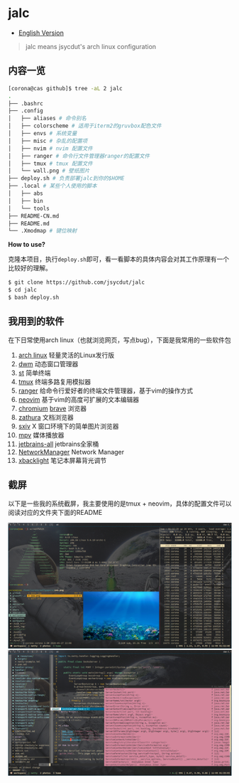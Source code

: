 # jalc

- [English Version](./README.md)

> jalc means jsycdut's arch linux configuration

## 内容一览

```bash
[corona@cas github]$ tree -aL 2 jalc
.
├── .bashrc
├── .config
│   ├── aliases # 命令别名
│   ├── colorscheme # 适用于iterm2的gruvbox配色文件
│   ├── envs # 系统变量
│   ├── misc # 杂乱的配置项
│   ├── nvim # nvim 配置文件
│   ├── ranger # 命令行文件管理器ranger的配置文件
│   ├── tmux # tmux 配置文件
│   └── wall.png # 壁纸图片
├── deploy.sh # 负责部署jalc到你的$HOME
├── .local # 某些个人使用的脚本
│   ├── abs
│   ├── bin
│   └── tools
├── README-CN.md
├── README.md
└── .Xmodmap # 键位映射
```

**How to use?**

克隆本项目，执行`deploy.sh`即可，看一看脚本的具体内容会对其工作原理有一个比较好的理解。

```bash
$ git clone https://github.com/jsycdut/jalc
$ cd jalc
$ bash deploy.sh
```

## 我用到的软件

在下日常使用arch linux（也就浏览网页，写点bug），下面是我常用的一些软件包

1. [arch linux](https://www.archlinux.org/) 轻量灵活的Linux发行版
2. [dwm](https://dwm.suckless.org/) 动态窗口管理器
3. [st](https://st.suckless.org/) 简单终端
4. [tmux](https://github.com/tmux/tmux) 终端多路复用模拟器
5. [ranger](https://github.com/ranger/ranger) 给命令行爱好者的终端文件管理器，基于vim的操作方式
6. [neovim](https://neovim.io/) 基于vim的高度可扩展的文本编辑器
7. [chromium](https://www.chromium.org/chromium-projects) [brave](https://brave.com) 浏览器
8. [zathura](https://pwmt.org/projects/zathura/) 文档浏览器
9. [sxiv](https://github.com/muennich/sxiv) X 窗口环境下的简单图片浏览器
10. [mpv](https://wiki.archlinux.org/index.php/mpv) 媒体播放器
11. [jetbrains-all](https://www.jetbrains.com/products.html#type=ide) jetbrains全家桶
12. [NetworkManager](https://wiki.archlinux.org/index.php/NetworkManager) Network Manager
13. [xbacklight](https://wiki.archlinux.org/index.php/backlight#xbacklight) 笔记本屏幕背光调节

## 截屏

以下是一些我的系统截屏，我主要使用的是tmux + neovim，具体的配置文件可以阅读对应的文件夹下面的README

![desktop](https://raw.githubusercontent.com/jsycdut/photos/master/arch-linux/dwm-screen.png)
![nvim-screenshot](https://raw.githubusercontent.com/jsycdut/photos/master/vim/vim-lsp.png)
